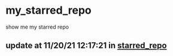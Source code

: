 # my_starred_repo
show me my starred repo

update at 11/20/21 12:17:21 in [starred_repo](./index.html)
---

